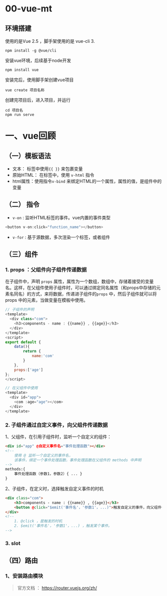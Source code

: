 # 00-vue-mt
## 环境搭建
使用的是Vue 2.5 ，脚手架使用的是 vue-cli 3.
```
npm install -g @vue/cli
```
安装vue环境，后续基于node开发
```
npm install vue
```
安装完后，使用脚手架创建vue项目
```
vue create 项目名称
```
创建完项目后，进入项目，并运行
```
cd 项目名
npm run serve
```

# 一、vue回顾
## （一）模板语法
* 文本： 标签中使用`{{ }}` 来包裹变量
* 原始HTML： 在标签中，使用 `v-html` 指令
* html属性：使用指令`v-bind` 来绑定HTML的一个属性，属性的值，是组件中的变量
## （二） 指令
* `v-on` : 监听HTML标签的事件。vue内置的事件类型
```JavaScript
<button v-on:click="function_name"></button>
```
* `v-for` : 基于源数据，多次渲染一个标签，或者组件
## （三）组件
### 1. props ：父组件向子组件传递数据
在子组件中，声明 `props` 属性，属性为一个数组，数组中，存储着接受的变量名。这样，在父组件使用子组件时，可以通过绑定同名属性（和props中存储的元素名同名）的方式，来将数据，传递进子组件的`props` 中，然后子组件就可以将props 中的元素，当做变量在模板中使用。
```javascript
// 子组件的声明
<template>
  <div class="com">
    <h3>components - name : {{name}} , {{age}}</h3>
  </div>
</template>
<script>
export default {
    data(){
        return {
            name:'com'
        }
    },
    props:['age']
};
</script>

// 在父组件中使用
<template>
  <div id="app">
    <com :age="age"></com>
  </div>
</template>
```
### 2. 子组件通过自定义事件，向父组件传递数据
1、父组件，在引用子组件时，监听一个自定义的组件：
```html
<div id="app" @自定义事件名="事件处理函数"></div>
<!--
    使用 @ 监听一个自定义的事件名，
    该事件，绑定一个事件处理函数，事件处理函数在父组件的 methods 中声明
-->
methods:{
    事件处理函数（参数1，参数2）{ ... }
}
```
2、子组件，在定义时，选择触发自定义事件的时机
```html
<div class="com">
    <h3>components - name : {{name}} , {{age}}</h3>
    <button @click="$emit('事件名'，'参数1'，...)">触发自定义的事件，向父组件传递信息</button>
</div>
<!--
    1. @click ，是触发的时机
    2. $emit('事件名'，'参数1'，...) ，触发某个事件。
-->
```
### 3. slot

## （四）路由

### 1、安装路由模块

> 官方文档 ： https://router.vuejs.org/zh/









